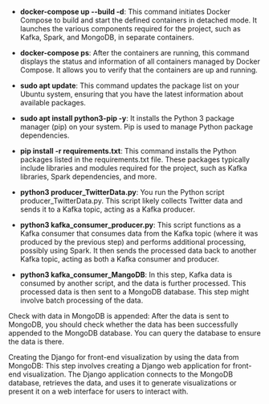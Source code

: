 - **docker-compose up --build -d**: This command initiates Docker Compose to build and start the defined containers in detached mode. It launches the various components required for the project, such as Kafka, Spark, and MongoDB, in separate containers.

- **docker-compose ps**: After the containers are running, this command displays the status and information of all containers managed by Docker Compose. It allows you to verify that the containers are up and running.

- **sudo apt update**: This command updates the package list on your Ubuntu system, ensuring that you have the latest information about available packages.

- **sudo apt install python3-pip -y**: It installs the Python 3 package manager (pip) on your system. Pip is used to manage Python package dependencies.

- **pip install -r requirements.txt**: This command installs the Python packages listed in the requirements.txt file. These packages typically include libraries and modules required for the project, such as Kafka libraries, Spark dependencies, and more.

- **python3 producer_TwitterData.py**: You run the Python script producer_TwitterData.py. This script likely collects Twitter data and sends it to a Kafka topic, acting as a Kafka producer.

- **python3 kafka_consumer_producer.py**: This script functions as a Kafka consumer that consumes data from the Kafka topic (where it was produced by the previous step) and performs additional processing, possibly using Spark. It then sends the processed data back to another Kafka topic, acting as both a Kafka consumer and producer.

- **python3 kafka_consumer_MangoDB**: In this step, Kafka data is consumed by another script, and the data is further processed. This processed data is then sent to a MongoDB database. This step might involve batch processing of the data.

Check with data in MongoDB is appended: After the data is sent to MongoDB, you should check whether the data has been successfully appended to the MongoDB database. You can query the database to ensure the data is there.

Creating the Django for front-end visualization by using the data from MongoDB: This step involves creating a Django web application for front-end visualization. The Django application connects to the MongoDB database, retrieves the data, and uses it to generate visualizations or present it on a web interface for users to interact with.
